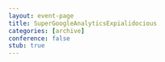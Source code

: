 ```yaml
---
layout: event-page
title: SuperGoogleAnalyticsExpialidocious
categories: [archive]
conference: false
stub: true
---
```




